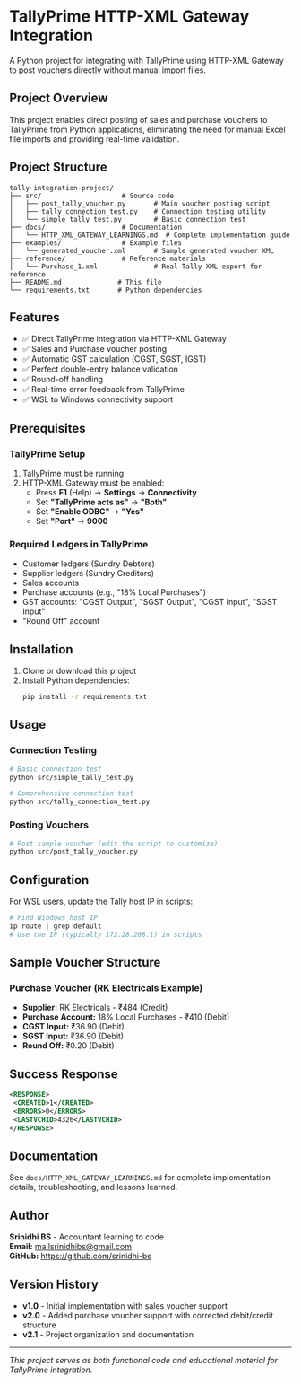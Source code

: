 # TallyPrime HTTP-XML Gateway Integration

A Python project for integrating with TallyPrime using HTTP-XML Gateway to post vouchers directly without manual import files.

## Project Overview

This project enables direct posting of sales and purchase vouchers to TallyPrime from Python applications, eliminating the need for manual Excel file imports and providing real-time validation.

## Project Structure

```
tally-integration-project/
├── src/                    # Source code
│   ├── post_tally_voucher.py       # Main voucher posting script
│   ├── tally_connection_test.py    # Connection testing utility
│   └── simple_tally_test.py        # Basic connection test
├── docs/                   # Documentation
│   └── HTTP_XML_GATEWAY_LEARNINGS.md  # Complete implementation guide
├── examples/               # Example files
│   └── generated_voucher.xml       # Sample generated voucher XML
├── reference/              # Reference materials
│   └── Purchase_1.xml              # Real Tally XML export for reference
├── README.md              # This file
└── requirements.txt       # Python dependencies
```

## Features

- ✅ Direct TallyPrime integration via HTTP-XML Gateway
- ✅ Sales and Purchase voucher posting
- ✅ Automatic GST calculation (CGST, SGST, IGST)
- ✅ Perfect double-entry balance validation
- ✅ Round-off handling
- ✅ Real-time error feedback from TallyPrime
- ✅ WSL to Windows connectivity support

## Prerequisites

### TallyPrime Setup
1. TallyPrime must be running
2. HTTP-XML Gateway must be enabled:
   - Press **F1** (Help) → **Settings** → **Connectivity**
   - Set **"TallyPrime acts as"** → **"Both"**
   - Set **"Enable ODBC"** → **"Yes"**
   - Set **"Port"** → **9000**

### Required Ledgers in TallyPrime
- Customer ledgers (Sundry Debtors)
- Supplier ledgers (Sundry Creditors)
- Sales accounts
- Purchase accounts (e.g., "18% Local Purchases")
- GST accounts: "CGST Output", "SGST Output", "CGST Input", "SGST Input"
- "Round Off" account

## Installation

1. Clone or download this project
2. Install Python dependencies:
   ```bash
   pip install -r requirements.txt
   ```

## Usage

### Connection Testing
```bash
# Basic connection test
python src/simple_tally_test.py

# Comprehensive connection test
python src/tally_connection_test.py
```

### Posting Vouchers
```bash
# Post sample voucher (edit the script to customize)
python src/post_tally_voucher.py
```

## Configuration

For WSL users, update the Tally host IP in scripts:
```python
# Find Windows host IP
ip route | grep default
# Use the IP (typically 172.28.208.1) in scripts
```

## Sample Voucher Structure

### Purchase Voucher (RK Electricals Example)
- **Supplier:** RK Electricals - ₹484 (Credit)
- **Purchase Account:** 18% Local Purchases - ₹410 (Debit)
- **CGST Input:** ₹36.90 (Debit)
- **SGST Input:** ₹36.90 (Debit)
- **Round Off:** ₹0.20 (Debit)

## Success Response
```xml
<RESPONSE>
 <CREATED>1</CREATED>
 <ERRORS>0</ERRORS>
 <LASTVCHID>4326</LASTVCHID>
</RESPONSE>
```

## Documentation

See `docs/HTTP_XML_GATEWAY_LEARNINGS.md` for complete implementation details, troubleshooting, and lessons learned.

## Author

**Srinidhi BS** - Accountant learning to code  
**Email:** mailsrinidhibs@gmail.com  
**GitHub:** https://github.com/srinidhi-bs  

## Version History

- **v1.0** - Initial implementation with sales voucher support
- **v2.0** - Added purchase voucher support with corrected debit/credit structure
- **v2.1** - Project organization and documentation

---

*This project serves as both functional code and educational material for TallyPrime integration.*